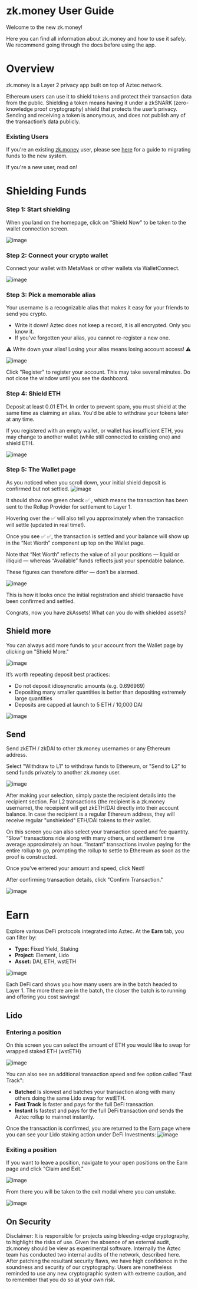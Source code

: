 # zk.money User Guide
Welcome to the new zk.money!

Here you can find all information about zk.money and how to use it safely. We recommend going through the docs before using the app.

# Overview

zk.money is a Layer 2 privacy app built on top of Aztec network.

Ethereum users can use it to shield tokens and protect their transaction data from the public. Shielding a token means having it under a zkSNARK (zero-knowledge proof cryptography) shield that protects the user’s privacy. Sending and receiving a token is anonymous, and does not publish any of the transaction’s data publicly.

### Existing Users
If you're an existing [zk.money](https://zk.money) user, please see [here](https://medium.com/aztec-protocol/zk-money-migration-guide-5bd45584b1b) for a guide to migrating funds to the new system.

If you're a new user, read on!

# Shielding Funds

### Step 1: Start shielding
When you land on the homepage, click on “Shield Now” to be taken to the wallet connection screen.

![image](https://user-images.githubusercontent.com/15220860/172759597-7394a992-7869-45e6-9ec7-684f883c194e.png)

### Step 2: Connect your crypto wallet
Connect your wallet with MetaMask or other wallets via WalletConnect.

![image](https://user-images.githubusercontent.com/15220860/172760020-8ce905ad-a046-4cc4-854e-751491078f23.png)

### Step 3: Pick a memorable alias
Your username is a recognizable alias that makes it easy for your friends to send you crypto.
- Write it down! Aztec does not keep a record, it is all encrypted. Only you know it.
- If you've forgotten your alias, you cannot re-register a new one.

⚠️ Write down your alias! Losing your alias means losing account access! ⚠️


![image](https://user-images.githubusercontent.com/15220860/172760386-bc32708c-bdf2-4310-bc5d-b9bc90082fdf.png)

Click "Register" to register your account. This may take several minutes. Do not close the window until you see the dashboard.

### Step 4: Shield ETH
Deposit at least 0.01 ETH. In order to prevent spam, you must shield at the same time as claiming an alias. You'd be able to withdraw your tokens later at any time.

If you registered with an empty wallet, or wallet has insufficient ETH, you may change to another wallet (while still connected to existing one) and shield ETH.

![image](https://user-images.githubusercontent.com/15220860/172760503-9cfd9928-721d-47a3-a72b-3b573b02539c.png)

### Step 5: The Wallet page
As you noticed when you scroll down, your initial shield deposit is confirmed but not settled.
![image](https://user-images.githubusercontent.com/15220860/172760715-87ed8103-3033-467d-8a76-c2fc897aa04d.png)

It should show one green check ✅ , which means the transaction has been sent to the Rollup Provider for settlement to Layer 1.

Hovering over the ✅ will also tell you approximately when the transaction will settle (updated in real time!).

Once you see ✅ ✅, the transaction is settled and your balance will show up in the “Net Worth” component up top on the Wallet page.

Note that “Net Worth” reflects the value of all your positions — liquid or illiquid — whereas “Available” funds reflects just your spendable balance.

These figures can therefore differ — don’t be alarmed.

![image](https://user-images.githubusercontent.com/15220860/172760977-0b8e35e9-4419-4097-99eb-80109bd64456.png)

This is how it looks once the initial registration and shield transactio have been confirmed and settled.

Congrats, now you have zkAssets! What can you do with shielded assets?


## Shield more
You can always add more funds to your account from the Wallet page by clicking on "Shield More."

![image](https://user-images.githubusercontent.com/15220860/172760777-67133ff2-c224-46c3-ac40-4c73bdd20c73.png)

It’s worth repeating deposit best practices:

- Do not deposit idiosyncratic amounts (e.g. 0.696969)
- Depositing many smaller quantities is better than depositing extremely large quantities
- Deposits are capped at launch to 5 ETH / 10,000 DAI

![image](https://user-images.githubusercontent.com/15220860/172760637-e1ee8849-d9de-44db-a442-ce17321bfc49.png)


## Send
Send zkETH / zkDAI to other zk.money usernames or any Ethereum address.

Select "Withdraw to L1" to withdraw funds to Ethereum, or "Send to L2" to send funds privately to another zk.money user.

![image](https://user-images.githubusercontent.com/15220860/172761821-36477974-ee21-4f5a-8b72-ceb7c10eb606.png)

After making your selection, simply paste the recipient details into the recipient section. For L2 transactions (the recipient is a zk.money username), the receipient will get zkETH/DAI directly into their account balance. In case the recipient is a regular Ethereum address, they will receive regular "unshielded" ETH/DAI tokens to their wallet.

On this screen you can also select your transaction speed and fee quantity. “Slow” transactions ride along with many others, and settlement time average approximately an hour. “Instant” transactions involve paying for the entire rollup to go, prompting the rollup to settle to Ethereum as soon as the proof is constructed.

Once you’ve entered your amount and speed, click Next!

After confirming transaction details, click "Confirm Transaction."

![image](https://user-images.githubusercontent.com/15220860/172761896-e141bcef-0451-4d5f-870f-896d9aaef891.png)


# Earn
Explore various DeFi protocols integrated into Aztec. At the **Earn** tab, you can filter by:

- **Type:** Fixed Yield, Staking
- **Project:** Element, Lido
- **Asset:** DAI, ETH, wstETH

![image](https://user-images.githubusercontent.com/15220860/172763263-954995a1-9edb-4025-9899-be8d5e39436e.png)

Each DeFi card shows you how many users are in the batch headed to Layer 1. The more there are in the batch, the closer the batch is to running and offering you cost savings!

## Lido

### Entering a position
On this screen you can select the amount of ETH you would like to swap for wrapped staked ETH (wstETH)

![image](https://user-images.githubusercontent.com/15220860/172762361-bdec3cac-a90c-4b0a-a801-b6a68d0c5ece.png)

You can also see an additional transaction speed and fee option called "Fast Track":
- **Batched** Is slowest and batches your transaction along with many others doing the same Lido swap for wstETH.
- **Fast Track** Is faster and pays for the full DeFi transaction.
- **Instant** Is fastest and pays for the full DeFi transaction _and_ sends the Aztec rollup to mainnet instantly.

Once the transaction is confirmed, you are returned to the Earn page where you can see your Lido staking action under DeFi Investments:
![image](https://user-images.githubusercontent.com/15220860/172763467-85547030-99f2-4893-84fe-e9da92dbcbef.png)


### Exiting a position
If you want to leave a position, navigate to your open positions on the Earn page and click "Claim and Exit."

![image](https://user-images.githubusercontent.com/15220860/172764596-35130ead-3396-4be5-a2f7-555beb985691.png)

From there you will be taken to the exit modal where you can unstake.

![image](https://user-images.githubusercontent.com/15220860/172764695-cc60078e-9566-480e-a2ce-590121b526d0.png)


## On Security

Disclaimer: It is responsible for projects using bleeding-edge cryptography, to highlight the risks of use.  Given the absence of an external audit, zk.money should be view as experimental software. Internally the Aztec team has conducted two internal audits of the network, described here. After patching the resultant security flaws, we have high confidence in the soundness and security of our cryptography. Users are nonetheless reminded to use any new cryptographic system with extreme caution, and to remember that you do so at your own risk.
